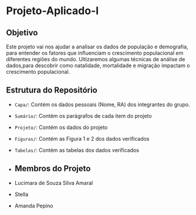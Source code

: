 # Projeto-Aplicado-I

## Objetivo
Este projeto vai nos ajudar a analisar os dados de população e demografia, para entender os fatores que influenciam o crescimento populacional em diferentes regiões do mundo. Ultizaremos algumas técnicas de análise de dados,para descobrir como natalidade, mortalidade e migração impactam o crescimento populacional.

## Estrutura do Repositório
- `Capa/`: Contém os dados pessoais (Nome, RA) dos integrantes do grupo.
- `Sumário/`: Contém os parágrafos de cada item do projeto
- `Projeto/`: Contém os dados do projeto
- `Figuras/`: Contém as Figura 1 e 2 dos dados verificados
- `Tabelas/`: Contém as tabelas dos dados verificados

- ## Membros do Projeto
- Lucimara de Souza Silva Amaral
- Stella
- Amanda Pepino
